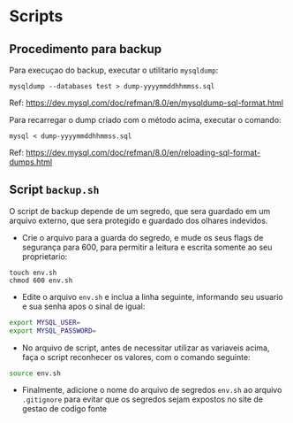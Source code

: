 # Scripts

## Procedimento para backup 

Para execuçao do backup, executar o utilitario `mysqldump`: 

```
mysqldump --databases test > dump-yyyymmddhhmmss.sql
```

Ref: https://dev.mysql.com/doc/refman/8.0/en/mysqldump-sql-format.html

Para recarregar o dump criado com o método acima, executar o comando: 

```
mysql < dump-yyyymmddhhmmss.sql
```

Ref: https://dev.mysql.com/doc/refman/8.0/en/reloading-sql-format-dumps.html


## Script `backup.sh`


O script de backup depende de um segredo, que sera guardado em um arquivo externo, que sera protegido e guardado dos olhares indevidos. 

- Crie o arquivo para a guarda do segredo, e mude os seus flags de segurança para 600, para permitir a leitura e escrita somente ao seu proprietario:

```
touch env.sh
chmod 600 env.sh
```

- Edite o arquivo `env.sh` e inclua a linha seguinte, informando seu usuario e sua senha apos o sinal de igual: 

```bash
export MYSQL_USER=
export MYSQL_PASSWORD=
```

- No arquivo de script, antes de necessitar utilizar as variaveis acima, faça o script reconhecer os valores, com o comando seguinte: 

```bash
source env.sh
```

- Finalmente, adicione o nome do arquivo de segredos `env.sh` ao arquivo `.gitignore` para evitar que os segredos sejam expostos no site de gestao de codigo fonte